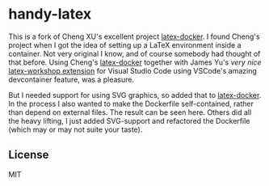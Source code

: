 # handy-latex
This is a fork of Cheng XU's excellent project [latex-docker](https://github.com/xu-cheng/latex-docker). I found Cheng's project when I got the idea of setting up a LaTeX environment inside a container. Not very original I know, and of course somebody had thought of that before. Using Cheng's [latex-docker](https://github.com/xu-cheng/latex-docker) together with James Yu's *very nice* [latex-workshop extension](https://github.com/James-Yu/LaTeX-Workshop) for Visual Studio Code using VSCode's amazing devcontainer feature, was a pleasure.

But I needed support for using SVG graphics, so added that to [latex-docker](https://github.com/xu-cheng/latex-docker). In the process I also wanted to make the Dockerfile self-contained, rather than depend on external files. The result can be seen here. Others did all the heavy lifting, I just added SVG-support and refactored the Dockerfile (which may or may not suite your taste).

## License
MIT